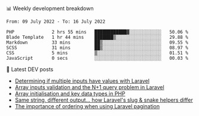 📊 Weekly development breakdown
<!--START_SECTION:waka-->

```text
From: 09 July 2022 - To: 16 July 2022

PHP              2 hrs 55 mins   ████████████▓░░░░░░░░░░░░   50.06 %
Blade Template   1 hr 44 mins    ███████▒░░░░░░░░░░░░░░░░░   29.88 %
Markdown         33 mins         ██▒░░░░░░░░░░░░░░░░░░░░░░   09.55 %
SCSS             31 mins         ██▒░░░░░░░░░░░░░░░░░░░░░░   08.97 %
CSS              5 mins          ▒░░░░░░░░░░░░░░░░░░░░░░░░   01.51 %
JavaScript       0 secs          ░░░░░░░░░░░░░░░░░░░░░░░░░   00.03 %
```

<!--END_SECTION:waka-->

📕 Latest DEV posts
<!-- BLOG-POST-LIST:START -->
- [Determining if multiple inputs have values with Laravel](https://dev.to/michaelvickersuk/determining-if-multiple-inputs-have-values-with-laravel-km6)
- [Array inputs validation and the N+1 query problem in Laravel](https://dev.to/michaelvickersuk/array-inputs-validation-and-the-n1-query-problem-in-laravel-2agb)
- [Array initialisation and key data types in PHP](https://dev.to/michaelvickersuk/array-initialisation-and-key-data-types-in-php-1e5b)
- [Same string, different output... how Laravel&#39;s slug &amp; snake helpers differ](https://dev.to/michaelvickersuk/same-string-different-output-how-laravels-slug-snake-helpers-differ-1ccj)
- [The importance of ordering when using Laravel pagination](https://dev.to/michaelvickersuk/the-importance-of-ordering-when-using-laravel-pagination-1e37)
<!-- BLOG-POST-LIST:END -->
